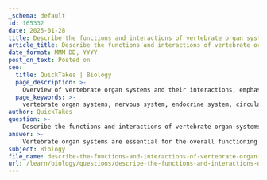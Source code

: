 ```yaml
---
_schema: default
id: 165332
date: 2025-01-28
title: Describe the functions and interactions of vertebrate organ systems and their importance in behavior.
article_title: Describe the functions and interactions of vertebrate organ systems and their importance in behavior.
date_format: MMM DD, YYYY
post_on_text: Posted on
seo:
  title: QuickTakes | Biology
  page_description: >-
    Overview of vertebrate organ systems and their interactions, emphasizing their roles in physiological functions and their importance in influencing animal behavior.
  page_keywords: >-
    vertebrate organ systems, nervous system, endocrine system, circulatory system, respiratory system, digestive system, musculoskeletal system, immune system, physiology, behavior, interactions, homeostasis, hormones, energy, adaptation, survival, reproductive success
author: QuickTakes
question: >-
    Describe the functions and interactions of vertebrate organ systems and their importance in behavior.
answer: >-
    Vertebrate organ systems are essential for the overall functioning and behavior of vertebrate animals. These systems consist of specialized groups of organs that work together to perform specific physiological functions, which in turn influence behavior. Here’s a detailed overview of the major vertebrate organ systems, their functions, interactions, and importance in behavior:\n\n### Major Vertebrate Organ Systems\n\n1. **Nervous System**:\n   - **Function**: Coordinates body functions and processes sensory information.\n   - **Interaction**: Works closely with the endocrine system to regulate responses to environmental stimuli. The nervous system allows for rapid responses, while the endocrine system provides longer-lasting effects through hormones.\n   - **Importance in Behavior**: It is crucial for learning, memory, and decision-making, influencing behaviors such as foraging, mating, and social interactions.\n\n2. **Endocrine System**:\n   - **Function**: Produces hormones that regulate physiological processes.\n   - **Interaction**: Hormones released by the endocrine glands affect various organ systems, including the nervous system, to modulate behavior.\n   - **Importance in Behavior**: Hormonal regulation is vital for reproductive behaviors, stress responses, and seasonal changes in behavior, such as migration and hibernation. The Hypothalamic-Pituitary-Gonadal (HPG) axis is particularly important in regulating reproductive behaviors.\n\n3. **Circulatory System**:\n   - **Function**: Distributes oxygen, nutrients, and hormones throughout the body.\n   - **Interaction**: Works with the respiratory system to ensure that oxygen is delivered to tissues and carbon dioxide is removed.\n   - **Importance in Behavior**: Adequate blood flow is essential for physical activity and energy levels, which can influence behaviors such as aggression, mating displays, and territoriality.\n\n4. **Respiratory System**:\n   - **Function**: Facilitates gas exchange, providing oxygen and removing carbon dioxide.\n   - **Interaction**: Works with the circulatory system to transport gases to and from cells.\n   - **Importance in Behavior**: Oxygen availability can affect stamina and energy levels, influencing behaviors related to foraging and predator evasion.\n\n5. **Digestive System**:\n   - **Function**: Breaks down food, absorbs nutrients, and eliminates waste.\n   - **Interaction**: Provides the necessary energy and nutrients that support all bodily functions, including those of the nervous and muscular systems.\n   - **Importance in Behavior**: Nutritional status can influence behaviors such as feeding patterns, social interactions, and reproductive success.\n\n6. **Musculoskeletal System**:\n   - **Function**: Provides support and facilitates movement.\n   - **Interaction**: Works with the nervous system to coordinate movement and responses to stimuli.\n   - **Importance in Behavior**: Physical capabilities directly affect behaviors such as locomotion, mating displays, and escape responses.\n\n7. **Immune System**:\n   - **Function**: Protects the body from pathogens and foreign substances.\n   - **Interaction**: Works with the endocrine system to regulate responses to infections and stress.\n   - **Importance in Behavior**: Health status can influence social behaviors and reproductive success, as sick individuals may exhibit altered behaviors.\n\n### Importance of Organ System Interactions in Behavior\n\nThe interactions between these organ systems are crucial for maintaining homeostasis and enabling adaptive behaviors. For example, during stress, the endocrine system releases hormones that prepare the body for a "fight or flight" response, which involves rapid changes in heart rate, respiration, and energy mobilization. This physiological response is mediated by the nervous system and can lead to immediate behavioral changes, such as fleeing from a predator.\n\nMoreover, the integration of sensory input and hormonal regulation allows vertebrates to adapt their behaviors based on environmental cues. For instance, seasonal changes in day length can trigger hormonal changes that lead to migratory behaviors in birds or breeding behaviors in mammals.\n\nIn summary, the functions and interactions of vertebrate organ systems are fundamental to understanding animal behavior. Each system contributes to the physiological processes that underlie behavior, and their interactions ensure that vertebrates can respond effectively to their environment, ultimately influencing their survival and reproductive success.
subject: Biology
file_name: describe-the-functions-and-interactions-of-vertebrate-organ-systems-and-their-importance-in-behavior.md
url: /learn/biology/questions/describe-the-functions-and-interactions-of-vertebrate-organ-systems-and-their-importance-in-behavior
---
```


&nbsp;